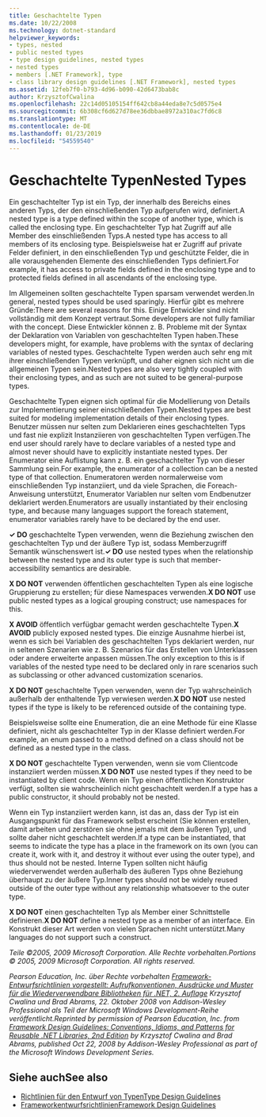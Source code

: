 ```yaml
---
title: Geschachtelte Typen
ms.date: 10/22/2008
ms.technology: dotnet-standard
helpviewer_keywords:
- types, nested
- public nested types
- type design guidelines, nested types
- nested types
- members [.NET Framework], type
- class library design guidelines [.NET Framework], nested types
ms.assetid: 12feb7f0-b793-4d96-b090-42d6473bab8c
author: KrzysztofCwalina
ms.openlocfilehash: 22c14d05105154ff642cb8a44eda8e7c5d0575e4
ms.sourcegitcommit: 6b308cf6d627d78ee36dbbae8972a310ac7fd6c8
ms.translationtype: MT
ms.contentlocale: de-DE
ms.lasthandoff: 01/23/2019
ms.locfileid: "54559540"
---
```

# <a name="nested-types"></a><span data-ttu-id="c6ff1-102">Geschachtelte Typen</span><span class="sxs-lookup"><span data-stu-id="c6ff1-102">Nested Types</span></span>
<span data-ttu-id="c6ff1-103">Ein geschachtelter Typ ist ein Typ, der innerhalb des Bereichs eines anderen Typs, der den einschließenden Typ aufgerufen wird, definiert.</span><span class="sxs-lookup"><span data-stu-id="c6ff1-103">A nested type is a type defined within the scope of another type, which is called the enclosing type.</span></span> <span data-ttu-id="c6ff1-104">Ein geschachtelter Typ hat Zugriff auf alle Member des einschließenden Typs.</span><span class="sxs-lookup"><span data-stu-id="c6ff1-104">A nested type has access to all members of its enclosing type.</span></span> <span data-ttu-id="c6ff1-105">Beispielsweise hat er Zugriff auf private Felder definiert, in den einschließenden Typ und geschützte Felder, die in alle vorausgehenden Elemente des einschließenden Typs definiert.</span><span class="sxs-lookup"><span data-stu-id="c6ff1-105">For example, it has access to private fields defined in the enclosing type and to protected fields defined in all ascendants of the enclosing type.</span></span>  
  
 <span data-ttu-id="c6ff1-106">Im Allgemeinen sollten geschachtelte Typen sparsam verwendet werden.</span><span class="sxs-lookup"><span data-stu-id="c6ff1-106">In general, nested types should be used sparingly.</span></span> <span data-ttu-id="c6ff1-107">Hierfür gibt es mehrere Gründe:</span><span class="sxs-lookup"><span data-stu-id="c6ff1-107">There are several reasons for this.</span></span> <span data-ttu-id="c6ff1-108">Einige Entwickler sind nicht vollständig mit dem Konzept vertraut.</span><span class="sxs-lookup"><span data-stu-id="c6ff1-108">Some developers are not fully familiar with the concept.</span></span> <span data-ttu-id="c6ff1-109">Diese Entwickler können z. B. Probleme mit der Syntax der Deklaration von Variablen von geschachtelten Typen haben.</span><span class="sxs-lookup"><span data-stu-id="c6ff1-109">These developers might, for example, have problems with the syntax of declaring variables of nested types.</span></span> <span data-ttu-id="c6ff1-110">Geschachtelte Typen werden auch sehr eng mit ihrer einschließenden Typen verknüpft, und daher eignen sich nicht um die allgemeinen Typen sein.</span><span class="sxs-lookup"><span data-stu-id="c6ff1-110">Nested types are also very tightly coupled with their enclosing types, and as such are not suited to be general-purpose types.</span></span>  
  
 <span data-ttu-id="c6ff1-111">Geschachtelte Typen eignen sich optimal für die Modellierung von Details zur Implementierung seiner einschließenden Typen.</span><span class="sxs-lookup"><span data-stu-id="c6ff1-111">Nested types are best suited for modeling implementation details of their enclosing types.</span></span> <span data-ttu-id="c6ff1-112">Benutzer müssen nur selten zum Deklarieren eines geschachtelten Typs und fast nie explizit Instanziieren von geschachtelten Typen verfügen.</span><span class="sxs-lookup"><span data-stu-id="c6ff1-112">The end user should rarely have to declare variables of a nested type and almost never should have to explicitly instantiate nested types.</span></span> <span data-ttu-id="c6ff1-113">Der Enumerator eine Auflistung kann z. B. ein geschachtelter Typ von dieser Sammlung sein.</span><span class="sxs-lookup"><span data-stu-id="c6ff1-113">For example, the enumerator of a collection can be a nested type of that collection.</span></span> <span data-ttu-id="c6ff1-114">Enumeratoren werden normalerweise vom einschließenden Typ instanziiert, und da viele Sprachen, die Foreach-Anweisung unterstützt, Enumerator Variablen nur selten vom Endbenutzer deklariert werden.</span><span class="sxs-lookup"><span data-stu-id="c6ff1-114">Enumerators are usually instantiated by their enclosing type, and because many languages support the foreach statement, enumerator variables rarely have to be declared by the end user.</span></span>  
  
 <span data-ttu-id="c6ff1-115">**✓ DO** geschachtelte Typen verwenden, wenn die Beziehung zwischen den geschachtelten Typ und der äußere Typ ist, sodass Memberzugriff Semantik wünschenswert ist.</span><span class="sxs-lookup"><span data-stu-id="c6ff1-115">**✓ DO** use nested types when the relationship between the nested type and its outer type is such that member-accessibility semantics are desirable.</span></span>  
  
 <span data-ttu-id="c6ff1-116">**X DO NOT** verwenden öffentlichen geschachtelten Typen als eine logische Gruppierung zu erstellen; für diese Namespaces verwenden.</span><span class="sxs-lookup"><span data-stu-id="c6ff1-116">**X DO NOT** use public nested types as a logical grouping construct; use namespaces for this.</span></span>  
  
 <span data-ttu-id="c6ff1-117">**X AVOID** öffentlich verfügbar gemacht werden geschachtelte Typen.</span><span class="sxs-lookup"><span data-stu-id="c6ff1-117">**X AVOID** publicly exposed nested types.</span></span> <span data-ttu-id="c6ff1-118">Die einzige Ausnahme hierbei ist, wenn es sich bei Variablen des geschachtelten Typs deklariert werden, nur in seltenen Szenarien wie z. B. Szenarios für das Erstellen von Unterklassen oder andere erweiterte anpassen müssen.</span><span class="sxs-lookup"><span data-stu-id="c6ff1-118">The only exception to this is if variables of the nested type need to be declared only in rare scenarios such as subclassing or other advanced customization scenarios.</span></span>  
  
 <span data-ttu-id="c6ff1-119">**X DO NOT** geschachtelte Typen verwenden, wenn der Typ wahrscheinlich außerhalb der enthaltende Typ verwiesen werden.</span><span class="sxs-lookup"><span data-stu-id="c6ff1-119">**X DO NOT** use nested types if the type is likely to be referenced outside of the containing type.</span></span>  
  
 <span data-ttu-id="c6ff1-120">Beispielsweise sollte eine Enumeration, die an eine Methode für eine Klasse definiert, nicht als geschachtelter Typ in der Klasse definiert werden.</span><span class="sxs-lookup"><span data-stu-id="c6ff1-120">For example, an enum passed to a method defined on a class should not be defined as a nested type in the class.</span></span>  
  
 <span data-ttu-id="c6ff1-121">**X DO NOT** geschachtelte Typen verwenden, wenn sie vom Clientcode instanziiert werden müssen.</span><span class="sxs-lookup"><span data-stu-id="c6ff1-121">**X DO NOT** use nested types if they need to be instantiated by client code.</span></span>  <span data-ttu-id="c6ff1-122">Wenn ein Typ einen öffentlichen Konstruktor verfügt, sollten sie wahrscheinlich nicht geschachtelt werden.</span><span class="sxs-lookup"><span data-stu-id="c6ff1-122">If a type has a public constructor, it should probably not be nested.</span></span>  
  
 <span data-ttu-id="c6ff1-123">Wenn ein Typ instanziiert werden kann, ist das an, dass der Typ ist ein Ausgangspunkt für das Framework selbst erscheint (Sie können erstellen, damit arbeiten und zerstören sie ohne jemals mit dem äußeren Typ), und sollte daher nicht geschachtelt werden.</span><span class="sxs-lookup"><span data-stu-id="c6ff1-123">If a type can be instantiated, that seems to indicate the type has a place in the framework on its own (you can create it, work with it, and destroy it without ever using the outer type), and thus should not be nested.</span></span> <span data-ttu-id="c6ff1-124">Interne Typen sollten nicht häufig wiederverwendet werden außerhalb des äußeren Typs ohne Beziehung überhaupt zu der äußere Typ.</span><span class="sxs-lookup"><span data-stu-id="c6ff1-124">Inner types should not be widely reused outside of the outer type without any relationship whatsoever to the outer type.</span></span>  
  
 <span data-ttu-id="c6ff1-125">**X DO NOT** einen geschachtelten Typ als Member einer Schnittstelle definieren.</span><span class="sxs-lookup"><span data-stu-id="c6ff1-125">**X DO NOT** define a nested type as a member of an interface.</span></span> <span data-ttu-id="c6ff1-126">Ein Konstrukt dieser Art werden von vielen Sprachen nicht unterstützt.</span><span class="sxs-lookup"><span data-stu-id="c6ff1-126">Many languages do not support such a construct.</span></span>  
  
 <span data-ttu-id="c6ff1-127">*Teile ©2005, 2009 Microsoft Corporation. Alle Rechte vorbehalten.*</span><span class="sxs-lookup"><span data-stu-id="c6ff1-127">*Portions © 2005, 2009 Microsoft Corporation. All rights reserved.*</span></span>  
  
 <span data-ttu-id="c6ff1-128">*Pearson Education, Inc. über Rechte vorbehalten [Framework-Entwurfsrichtlinien vorgestellt: Aufrufkonventionen, Ausdrücke und Muster für die Wiederverwendbare Bibliotheken für .NET, 2. Auflage](https://www.informit.com/store/framework-design-guidelines-conventions-idioms-and-9780321545619) Krzysztof Cwalina und Brad Abrams, 22. Oktober 2008 von Addison-Wesley Professional als Teil der Microsoft Windows Development-Reihe veröffentlicht.*</span><span class="sxs-lookup"><span data-stu-id="c6ff1-128">*Reprinted by permission of Pearson Education, Inc. from [Framework Design Guidelines: Conventions, Idioms, and Patterns for Reusable .NET Libraries, 2nd Edition](https://www.informit.com/store/framework-design-guidelines-conventions-idioms-and-9780321545619) by Krzysztof Cwalina and Brad Abrams, published Oct 22, 2008 by Addison-Wesley Professional as part of the Microsoft Windows Development Series.*</span></span>  
  
## <a name="see-also"></a><span data-ttu-id="c6ff1-129">Siehe auch</span><span class="sxs-lookup"><span data-stu-id="c6ff1-129">See also</span></span>

- [<span data-ttu-id="c6ff1-130">Richtlinien für den Entwurf von Typen</span><span class="sxs-lookup"><span data-stu-id="c6ff1-130">Type Design Guidelines</span></span>](../../../docs/standard/design-guidelines/type.md)
- [<span data-ttu-id="c6ff1-131">Frameworkentwurfsrichtlinien</span><span class="sxs-lookup"><span data-stu-id="c6ff1-131">Framework Design Guidelines</span></span>](../../../docs/standard/design-guidelines/index.md)
